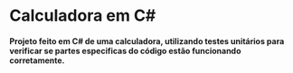 # Calculadora em C#

#### Projeto feito em C# de uma calculadora, utilizando testes unitários para verificar se partes especificas do código estão funcionando corretamente. 

